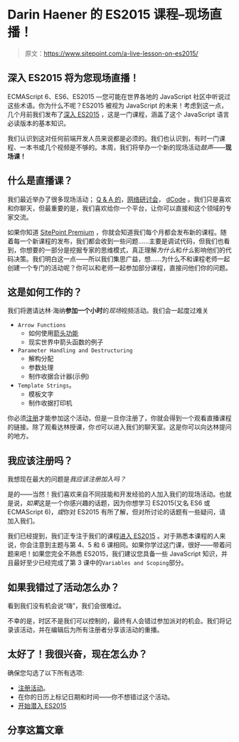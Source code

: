 # Darin Haener 的 ES2015 课程–现场直播！

> 原文：<https://www.sitepoint.com/a-live-lesson-on-es2015/>

## 深入 ES2015 将为您现场直播！

ECMAScript 6、ES6、ES2015 —您可能在世界各地的 JavaScript 社区中听说过这些术语。你为什么不呢？ES2015 被视为 JavaScript 的未来！考虑到这一点，几个月前我们发布了[深入 ES2015](https://www.sitepoint.com/premium/courses/diving-into-es2015-2924) ，这是一门课程，涵盖了这个 JavaScript 语言必读版本的基本知识。

我们认识到这对任何前端开发人员来说都是必须的。我们也认识到，有时一门课程、一本书或几个视频是不够的。本周，我们将举办一个新的现场活动*鼓声*——**现场课！**

## 什么是直播课？

我们最近举办了很多现场活动； [Q & A 的](https://www.sitepoint.com/community/tags/qa)，[网络研讨会](https://www.sitepoint.com/premium/screencasts/handling-wordpress-security)， [dCode](https://www.sitepoint.com/community/t/dcode-understanding-css-positioning/231154) 。我们只是喜欢和你聊天，但最重要的是，我们喜欢给你一个平台，让你可以直接和这个领域的专家交流。

如果你知道 [SitePoint Premium](https://www.sitepoint.com/premium/) ，你就会知道我们每个月都会发布新的课程。随着每一个新课程的发布，我们都会收到一些问题……主要是调试代码，但我们也看到，你想要的一部分是挖掘专家的思维模式，真正理解*为什么*和*什么*影响他们的代码决策。我们明白这一点——所以我们集思广益，想……为什么不和课程老师一起创建一个专门的活动呢？你可以和老师一起参加部分课程，直接问他们你的问题。

## 这是如何工作的？

我们将邀请达林·海纳**参加一个小时**的*现场*视频活动。我们会一起度过难关

*   `Arrow Functions`
    *   如何使用[箭头功能](https://www.sitepoint.com/javascript-arrow-functions/)
    *   现实世界中箭头函数的例子
*   `Parameter Handling and Destructuring`
    *   解构分配
    *   参数处理
    *   制作收据合计器(示例)
*   `Template Strings`。
    *   模板文字
    *   制作收据打印机

你必须[注册](https://app.webinarjam.net/register/20023/c19640594d)才能参加这个活动，但是一旦你注册了，你就会得到一个观看直播课程的链接。除了观看达林授课，你*也*可以进入我们的聊天室。这是你可以向达林提问的地方。

## 我应该注册吗？

我想现在最大的问题是*我应该注册加入吗？*

是的——当然！我们喜欢来自不同技能和开发经验的人加入我们的现场活动。也就是说，*如果*这是一个你感兴趣的话题，因为你想学习 ES2015(又名 ES6 或 ECMAScript 6)，*或*你对 ES2015 有所了解，但对所讨论的话题有一些疑问，请加入我们。

我们已经提到，我们正专注于我们的课程[进入 ES2015](https://www.sitepoint.com/premium/courses/diving-into-es2015-2924) 。对于熟悉本课程的人来说，你会注意到主题与第 4、5 和 6 课相同。如果你学过这门课，很好——带着问题来吧！如果您完全不熟悉 ES2015，我们建议您具备一些 JavaScript 知识，并且最好至少已经完成了第 3 课中的`Variables and Scoping`部分。

## 如果我错过了活动怎么办？

看到我们没有机会说“嗨”，我们会很难过。

不幸的是，时区不是我们可以控制的，最终有人会错过参加派对的机会。我们将记录该活动，并在编辑后为所有注册者分享该活动的重播。

## 太好了！我很兴奋，现在怎么办？

确保您勾选了以下所有选项:

*   [注册活动](https://app.webinarjam.net/register/20023/c19640594d)。
*   在你的日历上标记日期和时间——你不想错过这个活动。
*   [开始潜入 ES2015](https://www.sitepoint.com/premium/courses/diving-into-es2015-2924)

## 分享这篇文章